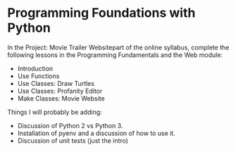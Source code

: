 # Programming Foundations with Python

In the Project: Movie Trailer Websitepart of the online syllabus, complete the following lessons in the Programming Fundamentals and the Web module:

* Introduction
* Use Functions
* Use Classes: Draw Turtles
* Use Classes: Profanity Editor
* Make Classes: Movie Website

Things I will probably be adding:  

* Discussion of Python 2 vs Python 3.
* Installation of pyenv and a discussion of how to use it.
* Discussion of unit tests \(just the intro\)



